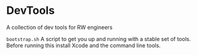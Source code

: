 # DevTools
A collection of dev tools for RW engineers

`bootstrap.sh`
A script to get you up and running with a stable set of tools. Before running this install Xcode and the command line tools.
